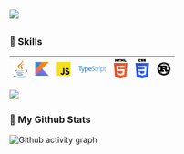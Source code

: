 #  <img src="https://media.giphy.com/media/WUlplcMpOCEmTGBtBW/giphy.gif" width="30">

### :muscle: Skills

| <img src="./assets/languages/java.svg" width="24"> | <img src="./assets/languages/kotlin.svg" width="24"> | <img src="./assets/languages/javascript.svg" width="24"> | <img src="./assets/languages/typescript.svg" width="48"> | <img src="./assets/languages/html-5.svg" width="24"> | <img src="./assets/languages/css-3.svg" width="24"> | <img src="./assets/languages/rust.svg" width="24"> |
|--|--|--|--|--| -- | -- |

<p>
    <img src="https://github-readme-stats.vercel.app/api/top-langs/?username=y1j2x34&layout=compact&theme=light"></img>
</p>

### :nut_and_bolt: My Github Stats

![Github activity graph](https://activity-graph.herokuapp.com/graph?username=y1j2x34&theme=dracula&custom_title=GitHub%20Commits%20Graph)

<!--
### Tools

| <img src="./assets/tools/webpack.svg" width="24"> | <img src="./assets/tools/karma.svg" width="24"> | <img src="./assets/tools/gulp.svg" width="24"> |<img src="./assets/tools/rollupjs.svg" width="24"> |<img src="./assets/tools/gradle.svg" width="24"> |<img src="./assets/tools/maven.svg" width="48"> |
|--|--|--|--|--|--|

### Frameworks/Libraries

| <img src="./assets/frameworks/spring.svg" width="24"> |<img src="./assets/frameworks/hibernate.svg" width="24"> |<img src="./assets/frameworks/mybatis-logo.png" width="48"> |<img src="./assets/frameworks/angular.svg" width="48"> |<img src="./assets/frameworks/react.svg" width="24"> |<img src="./assets/frameworks/reactivex.svg" width="24"> | <img src="./assets/frameworks/opengl-1.svg" width="24"> |
|--|--|--|--|--|--|--|
-->
<!--
### Github Repos

||||
|:-:|:-:|:-:|
|[![spring-influxdb-orm](https://github-readme-stats.vercel.app/api/pin/?username=y1j2x34&repo=spring-influxdb-orm&show_owner=true&theme=github_dark)](https://github.com/y1j2x34/spring-influxdb-orm)|[![channel-ts](https://github-readme-stats.vercel.app/api/pin/?username=y1j2x34&repo=tschannel&show_owner=true&theme=github_dark)](https://github.com/y1j2x34/tschannel)|[![txon](https://github-readme-stats.vercel.app/api/pin/?username=y1j2x34&repo=txon&show_owner=true&theme=github_dark)](https://github.com/y1j2x34/txon)|
|[![gulp-file-checksum](https://github-readme-stats.vercel.app/api/pin/?username=y1j2x34&repo=gulp-file-checksum&show_owner=true&theme=github_dark)](https://github.com/y1j2x34/gulp-file-checksum)|[![ts-transformer-member-schema](https://github-readme-stats.vercel.app/api/pin/?username=y1j2x34&repo=ts-transformer-member-schema&show_owner=true&theme=github_dark)](https://github.com/y1j2x34/ts-transformer-member-schema)|[![shortcuts](https://github-readme-stats.vercel.app/api/pin/?username=y1j2x34&repo=shortcuts&show_owner=true&theme=github_dark)](https://github.com/y1j2x34/shortcuts)|
|[![rollup-jest-boilerplate](https://github-readme-stats.vercel.app/api/pin/?username=y1j2x34&repo=rollup-jest-boilerplate&show_owner=true&theme=github_dark)](https://github.com/y1j2x34/rollup-jest-boilerplate)|[![rollup-ts-karma-mocha-chai-boilerplate](https://github-readme-stats.vercel.app/api/pin/?username=y1j2x34&repo=rollup-ts-karma-mocha-chai-boilerplate&show_owner=true&theme=github_dark)](https://github.com/y1j2x34/rollup-ts-karma-mocha-chai-boilerplate)|[![webpack-ts-karma-mocha-chai-boilerplate](https://github-readme-stats.vercel.app/api/pin/?username=y1j2x34&repo=webpack-ts-karma-mocha-chai-boilerplate&show_owner=true&theme=github_dark)](https://github.com/y1j2x34/webpack-ts-karma-mocha-chai-boilerplate)|
|[![jtex](https://github-readme-stats.vercel.app/api/pin/?username=y1j2x34&repo=jtex&show_owner=true&theme=github_dark)](https://github.com/y1j2x34/jtex)|||
-->
